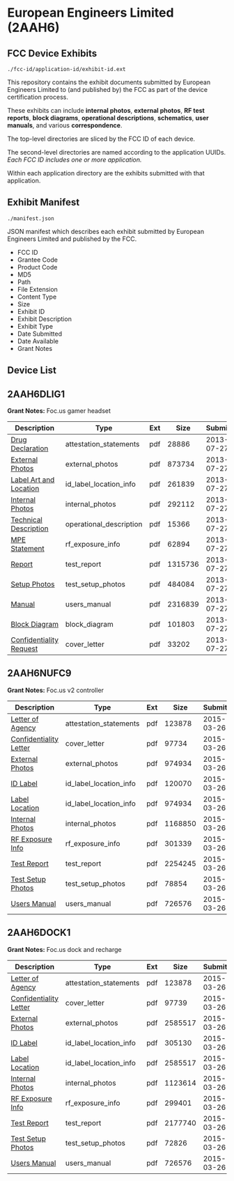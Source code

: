 # European Engineers Limited (2AAH6)
## FCC Device Exhibits

```
./fcc-id/application-id/exhibit-id.ext
```

This repository contains the exhibit documents submitted by European Engineers Limited to (and published by) the FCC as part of the device certification process.

These exhibits can include **internal photos**, **external photos**, **RF test reports**, **block diagrams**, **operational descriptions**, **schematics**, **user manuals**, and various **correspondence**.

The top-level directories are sliced by the FCC ID of each device.

The second-level directories are named according to the application UUIDs. *Each FCC ID includes one or more application.*

Within each application directory are the exhibits submitted with that application. 

## Exhibit Manifest

```
./manifest.json
```

JSON manifest which describes each exhibit submitted by European Engineers Limited and published by the FCC.

- FCC ID
- Grantee Code
- Product Code
- MD5
- Path
- File Extension
- Content Type
- Size
- Exhibit ID
- Exhibit Description
- Exhibit Type
- Date Submitted
- Date Available
- Grant Notes

## Device List
## 2AAH6DLIG1
**Grant Notes:** Foc.us gamer headset

| Description | Type | Ext | Size | Submitted | Available |
| ----------- | ---- | --- | ---- | --------- | --------- |
| [Drug Declaration](2AAH6DLIG1/78131efc76e237c60a6ad37bfbb815f7/2027046.pdf) | attestation_statements | pdf | 28886 | 2013-07-27 | 2013-07-27 |
| [External Photos](2AAH6DLIG1/78131efc76e237c60a6ad37bfbb815f7/2027049.pdf) | external_photos | pdf | 873734 | 2013-07-27 | 2013-07-27 |
| [Label Art and Location](2AAH6DLIG1/78131efc76e237c60a6ad37bfbb815f7/2027050.pdf) | id_label_location_info | pdf | 261839 | 2013-07-27 | 2013-07-27 |
| [Internal Photos](2AAH6DLIG1/78131efc76e237c60a6ad37bfbb815f7/2027051.pdf) | internal_photos | pdf | 292112 | 2013-07-27 | 2013-07-27 |
| [Technical Description](2AAH6DLIG1/78131efc76e237c60a6ad37bfbb815f7/2027052.pdf) | operational_description | pdf | 15366 | 2013-07-27 | 2013-07-27 |
| [MPE Statement](2AAH6DLIG1/78131efc76e237c60a6ad37bfbb815f7/2027054.pdf) | rf_exposure_info | pdf | 62894 | 2013-07-27 | 2013-07-27 |
| [Report](2AAH6DLIG1/78131efc76e237c60a6ad37bfbb815f7/2027056.pdf) | test_report | pdf | 1315736 | 2013-07-27 | 2013-07-27 |
| [Setup Photos](2AAH6DLIG1/78131efc76e237c60a6ad37bfbb815f7/2027057.pdf) | test_setup_photos | pdf | 484084 | 2013-07-27 | 2013-07-27 |
| [Manual](2AAH6DLIG1/78131efc76e237c60a6ad37bfbb815f7/2027058.pdf) | users_manual | pdf | 2316839 | 2013-07-27 | 2013-07-27 |
| [Block Diagram](2AAH6DLIG1/78131efc76e237c60a6ad37bfbb815f7/2027047.pdf) | block_diagram | pdf | 101803 | 2013-07-27 | 2013-07-27 |
| [Confidentiality Request](2AAH6DLIG1/78131efc76e237c60a6ad37bfbb815f7/2027048.pdf) | cover_letter | pdf | 33202 | 2013-07-27 | 2013-07-27 |
## 2AAH6NUFC9
**Grant Notes:** Foc.us v2 controller

| Description | Type | Ext | Size | Submitted | Available |
| ----------- | ---- | --- | ---- | --------- | --------- |
| [Letter of Agency](2AAH6NUFC9/638fa83febc20ca4c9ac79ae9602936a/2567074.pdf) | attestation_statements | pdf | 123878 | 2015-03-26 | 2015-03-26 |
| [Confidentiality Letter](2AAH6NUFC9/638fa83febc20ca4c9ac79ae9602936a/2567076.pdf) | cover_letter | pdf | 97734 | 2015-03-26 | 2015-03-26 |
| [External Photos](2AAH6NUFC9/638fa83febc20ca4c9ac79ae9602936a/2567079.pdf) | external_photos | pdf | 974934 | 2015-03-26 | 2015-03-26 |
| [ID Label](2AAH6NUFC9/638fa83febc20ca4c9ac79ae9602936a/2567078.pdf) | id_label_location_info | pdf | 120070 | 2015-03-26 | 2015-03-26 |
| [Label Location](2AAH6NUFC9/638fa83febc20ca4c9ac79ae9602936a/2567079.pdf) | id_label_location_info | pdf | 974934 | 2015-03-26 | 2015-03-26 |
| [Internal Photos](2AAH6NUFC9/638fa83febc20ca4c9ac79ae9602936a/2567080.pdf) | internal_photos | pdf | 1168850 | 2015-03-26 | 2015-03-26 |
| [RF Exposure Info](2AAH6NUFC9/638fa83febc20ca4c9ac79ae9602936a/2567083.pdf) | rf_exposure_info | pdf | 301339 | 2015-03-26 | 2015-03-26 |
| [Test Report](2AAH6NUFC9/638fa83febc20ca4c9ac79ae9602936a/2567085.pdf) | test_report | pdf | 2254245 | 2015-03-26 | 2015-03-26 |
| [Test Setup Photos](2AAH6NUFC9/638fa83febc20ca4c9ac79ae9602936a/2567086.pdf) | test_setup_photos | pdf | 78854 | 2015-03-26 | 2015-03-26 |
| [Users Manual](2AAH6NUFC9/638fa83febc20ca4c9ac79ae9602936a/2567087.pdf) | users_manual | pdf | 726576 | 2015-03-26 | 2015-03-26 |
## 2AAH6DOCK1
**Grant Notes:** Foc.us dock and recharge

| Description | Type | Ext | Size | Submitted | Available |
| ----------- | ---- | --- | ---- | --------- | --------- |
| [Letter of Agency](2AAH6DOCK1/cfc76e71fb3e7a1884b2d330ac9927ca/2567074.pdf) | attestation_statements | pdf | 123878 | 2015-03-26 | 2015-03-26 |
| [Confidentiality Letter](2AAH6DOCK1/cfc76e71fb3e7a1884b2d330ac9927ca/2567092.pdf) | cover_letter | pdf | 97739 | 2015-03-26 | 2015-03-26 |
| [External Photos](2AAH6DOCK1/cfc76e71fb3e7a1884b2d330ac9927ca/2567093.pdf) | external_photos | pdf | 2585517 | 2015-03-26 | 2015-03-26 |
| [ID Label](2AAH6DOCK1/cfc76e71fb3e7a1884b2d330ac9927ca/2567094.pdf) | id_label_location_info | pdf | 305130 | 2015-03-26 | 2015-03-26 |
| [Label Location](2AAH6DOCK1/cfc76e71fb3e7a1884b2d330ac9927ca/2567093.pdf) | id_label_location_info | pdf | 2585517 | 2015-03-26 | 2015-03-26 |
| [Internal Photos](2AAH6DOCK1/cfc76e71fb3e7a1884b2d330ac9927ca/2567096.pdf) | internal_photos | pdf | 1123614 | 2015-03-26 | 2015-03-26 |
| [RF Exposure Info](2AAH6DOCK1/cfc76e71fb3e7a1884b2d330ac9927ca/2567099.pdf) | rf_exposure_info | pdf | 299401 | 2015-03-26 | 2015-03-26 |
| [Test Report](2AAH6DOCK1/cfc76e71fb3e7a1884b2d330ac9927ca/2567101.pdf) | test_report | pdf | 2177740 | 2015-03-26 | 2015-03-26 |
| [Test Setup Photos](2AAH6DOCK1/cfc76e71fb3e7a1884b2d330ac9927ca/2567102.pdf) | test_setup_photos | pdf | 72826 | 2015-03-26 | 2015-03-26 |
| [Users Manual](2AAH6DOCK1/cfc76e71fb3e7a1884b2d330ac9927ca/2567087.pdf) | users_manual | pdf | 726576 | 2015-03-26 | 2015-03-26 |
